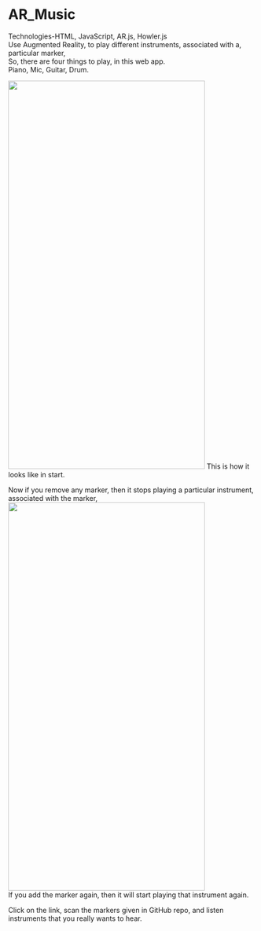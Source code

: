 # AR_Music  
Technologies-HTML, JavaScript, AR.js, Howler.js  
Use Augmented Reality, to play different instruments, associated with a,  
particular marker,  
So, there are four things to play, in this web app.  
Piano, Mic, Guitar, Drum.  

<img src="https://user-images.githubusercontent.com/71431296/181488443-61dee12c-1a8b-46d5-ad51-07cb1013bf80.jpeg" width="400" height="790" />  
This is how it looks like in start.  

Now if you remove any marker, then it stops playing a particular instrument, associated with the marker,  
<img src="https://user-images.githubusercontent.com/71431296/181488796-2e8d290c-c823-46df-8b9e-2539e702fc6f.jpeg" width="400" height="790" />  
If you add the marker again, then it will start playing that instrument again.  

Click on the link, scan the markers given in GitHub repo, and listen instruments that you really wants to hear.
